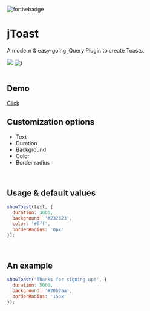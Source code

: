 ![forthebadge](https://forthebadge.com/images/badges/built-with-love.svg)

# jToast
A modern & easy-going jQuery Plugin to create Toasts.<br>

![](https://img.shields.io/github/languages/top/l2ig/jToast.svg)
![t](https://img.shields.io/github/stars/l2ig/jToast.svg?style=social)<br><br>

## Demo
[Click](https://l2g.cc/projects/jToast/)
<br>

## Customization options
* Text
* Duration
* Background
* Color
* Border radius
<br>

## Usage & default values
```javascript
showToast(text, {
  duration: 3000,
  background: '#232323',
  color: '#fff',
  borderRadius: '0px'
});
```
<br>

## An example
```javascript
showToast('Thanks for signing up!', {
  duration: 5000,
  background: '#20b2aa',
  borderRadius: '15px'
});

